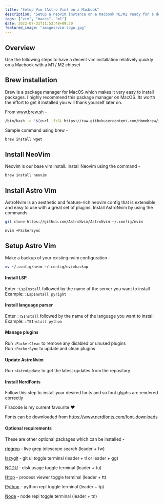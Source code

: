 ```yaml
---
title: "Setup Vim (Astro Vim) on a Macbook"
description: "Setup a neovim instance on a Macbook M1/M2 ready for a development workflow."
tags: ["vim", "macos", "m1"]
date: 2022-07-31T11:53:48+09:30
featured_image: "images/vim-logo.jpg"
---
```


## Overview

Use the following steps to have a decent vim installation relatively quickly on a Macbook with a M1 / M2 chipset

## Brew installation

Brew is a package manager for MacOS which makes it very easy to install packages. I highly recommend this package manager on MacOS. Its worth the effort to get it installed you will thank yourself later on.

From www.brew.sh -

```bash
/bin/bash -c "$(curl -fsSL https://raw.githubusercontent.com/Homebrew/install/HEAD/install.sh)"
```

Sample command using brew -

```bash
brew install wget
```

## Install NeoVim

Neovim is our base vim install. Install Neovim using the command -

```bash
brew install neovim
```
## Install Astro Vim

AstroNvim is an aesthetic and feature-rich neovim config that is extensible and easy to use with a great set of plugins. Install AstroNvim by using the commands

```bash
git clone https://github.com/AstroNvim/AstroNvim ~/.config/nvim

nvim +PackerSync
```

## Setup Astro Vim

Make a backup of your existing nvim configuration -

```bash
mv ~/.config/nvim ~/.config/nvimbackup
```

#### Install LSP

Enter `:LspInstall` followed by the name of the server you want to install  
Example: `:LspInstall pyright`

#### Install language parser

Enter `:TSInstall` followed by the name of the language you want to install  
Example: `:TSInstall python`

#### Manage plugins

Run `:PackerClean` to remove any disabled or unused plugins  
Run `:PackerSync` to update and clean plugins

#### Update AstroNvim

Run `:AstroUpdate` to get the latest updates from the repository

#### Install NerdFonts

Follow this step to install your desired fonts and so font glyphs are rendered correctly

Firacode is my current favourite ♥️

Fonts can be downloaded from https://www.nerdfonts.com/font-downloads

#### Optional requirements

These are other optional packages which can be installed -

[ripgrep](https://github.com/BurntSushi/ripgrep "ripgrep") - live grep telescope search (leader + fw)

[lazygit](https://github.com/jesseduffield/lazygit "lazygit") - git ui toggle terminal (leader + tl or leader + gg)

[NCDU](https://dev.yorhel.nl/ncdu "NCDU") - disk usage toggle terminal (leader + tu)

[Htop](https://htop.dev/ "Htop") - process viewer toggle terminal (leader + tt)

[Python](https://www.python.org/ "Python") - python repl toggle terminal (leader + tp)

[Node](https://nodejs.org/en/ "Node") - node repl toggle terminal (leader + tn)


